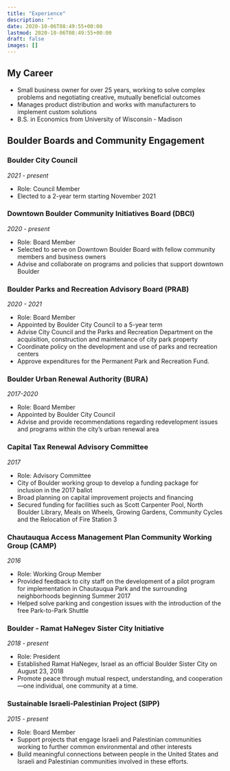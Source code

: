 ```yaml
---
title: "Experience"
description: ""
date: 2020-10-06T08:49:55+00:00
lastmod: 2020-10-06T08:49:55+00:00
draft: false
images: []
---
```


## My Career 

- Small business owner for over 25 years, working to solve complex problems and negotiating creative, mutually beneficial outcomes
- Manages product distribution and works with manufacturers to implement custom solutions
- B.S. in Economics from University of Wisconsin - Madison

## Boulder Boards and Community Engagement

### Boulder City Council
*2021 - present*

- Role: Council Member
- Elected to a 2-year term starting November 2021

### Downtown Boulder Community Initiatives Board (DBCI)
*2020 - present*

- Role: Board Member
- Selected to serve on Downtown Boulder Board with fellow community members and business owners 
- Advise and collaborate on programs and policies that support downtown Boulder

### Boulder Parks and Recreation Advisory Board (PRAB)
*2020 - 2021*

- Role: Board Member
- Appointed by Boulder City Council to a 5-year term
- Advise City Council and the Parks and Recreation Department on the acquisition, construction and maintenance of city park property
- Coordinate policy on the development and use of parks and recreation centers
- Approve expenditures for the Permanent Park and Recreation Fund.

### Boulder Urban Renewal Authority  (BURA)
*2017-2020*

- Role: Board Member
- Appointed by Boulder City Council 
- Advise and provide recommendations regarding redevelopment issues and programs within the city’s urban renewal area 

### Capital Tax Renewal Advisory Committee
*2017*

- Role: Advisory Committee
- City of Boulder working group to develop a funding package for inclusion in the 2017 ballot 
- Broad planning on capital improvement projects and financing  
- Secured funding for facilities such as Scott Carpenter Pool, North Boulder Library, Meals on Wheels, Growing Gardens, Community Cycles and the Relocation of Fire Station 3

### Chautauqua Access Management Plan Community Working Group (CAMP)
*2016*

- Role: Working Group Member
- Provided feedback to city staff on the development of a pilot program for implementation in Chautauqua Park and the surrounding neighborhoods beginning Summer 2017
- Helped solve parking and congestion issues with the introduction of the free Park-to-Park Shuttle

### Boulder - Ramat HaNegev Sister City Initiative
*2018 - present*

- Role: President
- Established Ramat HaNegev, Israel as an official Boulder Sister City on August 23, 2018
- Promote peace through mutual respect, understanding, and cooperation—one individual, one community at a time.

### Sustainable Israeli-Palestinian Project (SIPP)
*2015 - present*

- Role: Board Member
- Support projects that engage Israeli and Palestinian communities working to further common environmental and other interests
- Build meaningful connections between people in the United States and Israeli and Palestinian communities involved in these efforts.
